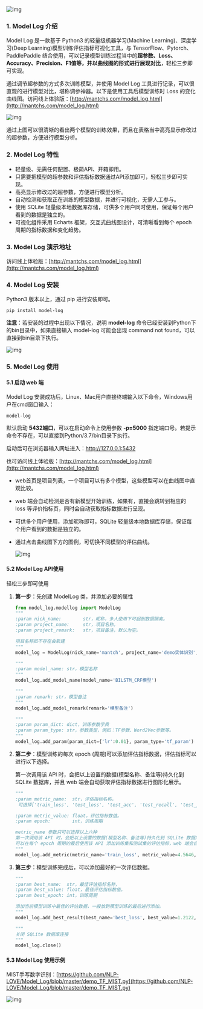 ![img](https://gitee.com/kkweishe/images1/raw/master/ML/wechat/model_log_logo.png)



### 1. Model Log 介绍

Model Log 是一款基于 Python3 的轻量级机器学习(Machine Learning)、深度学习(Deep Learning)模型训练评估指标可视化工具，与 TensorFlow、Pytorch、PaddlePaddle 结合使用，可以记录模型训练过程当中的**超参数、Loss、Accuracy、Precision、F1值等，并以曲线图的形式进行展现对比**，轻松三步即可实现。

通过调节超参数的方式多次训练模型，并使用 Model Log 工具进行记录，可以很直观的进行模型对比，堪称调参神器。以下是使用工具后模型训练时 Loss 的变化曲线图。访问线上体验版：[http://mantchs.com/model_log.html](http://mantchs.com/model_log.html)

![img](https://gitee.com/kkweishe/images1/raw/master/ML/wechat/loss.gif)



通过上图可以很清晰的看出两个模型的训练效果，而且在表格当中高亮显示修改过的超参数，方便进行模型分析。



### 2. Model Log 特性

- 轻量级、无需任何配置、极简API、开箱即用。
- 只需要把模型的超参数和评估指标数据通过API添加即可，轻松三步即可实现。
- 高亮显示修改过的超参数，方便进行模型分析。
- 自动检测和获取正在训练的模型数据，并进行可视化，无需人工参与。
- 使用 SQLite 轻量级本地数据库存储，可供多个用户同时使用，保证每个用户看到的数据是独立的。
- 可视化组件采用 Echarts 框架，交互式曲线图设计，可清晰看到每个 epoch 周期的指标数据和变化趋势。



### 3. Model Log 演示地址

访问线上体验版：[http://mantchs.com/model_log.html](http://mantchs.com/model_log.html)



### 4. Model Log 安装

Python3 版本以上，通过 pip 进行安装即可。

```shell
pip install model-log
```



**注意**：若安装的过程中出现以下情况，说明 **model-log** 命令已经安装到Python下的bin目录中，如果直接输入 model-log 可能会出现 command not found，可以直接到bin目录下执行。

![img](https://gitee.com/kkweishe/images1/raw/master/ML/wechat/mistake.png)





### 5. Model Log 使用

#### 5.1 启动 web 端

Model Log 安装成功后，Linux、Mac用户直接终端输入以下命令，Windows用户在cmd窗口输入：

```shell
model-log
```

默认启动 **5432端口**，可以在启动命令上使用参数 **-p=5000** 指定端口号。若提示命令不存在，可以直接到Python/3.7/bin目录下执行。

启动后可在浏览器输入网址进入：http://127.0.0.1:5432

也可访问线上体验版：[http://mantchs.com/model_log.html](http://mantchs.com/model_log.html)



- web首页是项目列表，一个项目可以有多个模型，这些模型可以在曲线图中直观比较。

- web 端会自动检测是否有新模型开始训练，如果有，直接会跳转到相应的 loss 等评价指标页，同时会自动获取指标数据进行呈现。

- 可供多个用户使用，添加昵称即可，SQLite 轻量级本地数据库存储，保证每个用户看到的数据是独立的。

- 通过点击曲线图下方的图例，可切换不同模型的评估曲线。

  ![img](https://gitee.com/kkweishe/images1/raw/master/ML/wechat/tuli.png)





#### 5.2 Model Log API使用

轻松三步即可使用



1. **第一步**：先创建 ModelLog 类，并添加必要的属性

   ```python
   from model_log.modellog import ModelLog
   """
   :param nick_name:        str，昵称，多人使用下可起到数据隔离。
   :param project_name:     str，项目名称。
   :param project_remark:   str，项目备注，默认为空。 
   
   项目名称如不存在会新建
   """
   model_log = ModelLog(nick_name='mantch', project_name='demo实体识别', project_remark='')
   
   """
   :param model_name: str，模型名称
   """
   model_log.add_model_name(model_name='BILSTM_CRF模型')
   
   """
   :param remark: str，模型备注
   """
   model_log.add_model_remark(remark='模型备注')
   
   """
   :param param_dict: dict，训练参数字典
   :param param_type: str，参数类型，例如：TF参数、Word2Vec参数等。
   """
   model_log.add_param(param_dict={'lr':0.01}, param_type='tf_param')
   ```

   

2. **第二步**：模型训练的每次 epoch (周期)可以添加评估指标数据，评估指标可以进行以下选择。

   第一次调用该 API 时，会把以上设置的数据(模型名称、备注等)持久化到 SQLite 数据库，并且 web 端会自动获取评估指标数据进行图形化展示。

   ```python
   """
   :param metric_name:  str，评估指标名称，
   	可选择['train_loss', 'test_loss', 'test_acc', 'test_recall', 'test_precision', 'test_F1']
   
   :param metric_value: float，评估指标数值。
   :param epoch:        int，训练周期
   
   metric_name 参数只可以选择以上六种
   第一次调用该 API 时，会把以上设置的数据(模型名称、备注等)持久化到 SQLite 数据库，并且 web 端会自动获取数据进行图形化展示。
   可以在每个 epoch 周期的最后使用该 API 添加训练集和测试集的评估指标，web 端会自动获取该数据。
   """
   model_log.add_metric(metric_name='train_loss', metric_value=4.5646, epoch=1)
   ```

   

3. **第三步**：模型训练完成后，可以添加最好的一次评估数据。

   ```python
   """
   :param best_name:  str，最佳评估指标名称，
   :param best_value: float，最佳评估指标数值。
   :param best_epoch: int，训练周期
   
   添加当前模型训练中最佳的评估数据，一般放到模型训练的最后进行添加。
   """
   model_log.add_best_result(best_name='best_loss', best_value=1.2122, best_epoch=30)
   
   """
   关闭 SQLite 数据库连接
   """
   model_log.close()
   ```

   



#### 5.3 Model Log 使用示例

MIST手写数字识别：[https://github.com/NLP-LOVE/Model_Log/blob/master/demo_TF_MIST.py](https://github.com/NLP-LOVE/Model_Log/blob/master/demo_TF_MIST.py)



![img](https://gitee.com/kkweishe/images1/raw/master/ML/wechat/QRcode.gif)

